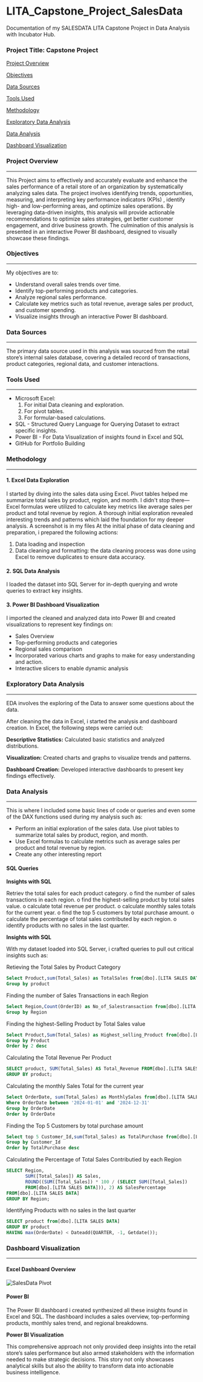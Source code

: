  # LITA_Capstone_Project_SalesData
Documentation of my SALESDATA LITA Capstone Project in Data Analysis with Incubator Hub.

### Project Title: Capstone Project

[Project Overview](#project-overview)

[Objectives](#objectives)

[Data Sources](#data-sources)

[Tools Used](#tools-used)

[Methodology](#methodology)

[Exploratory Data Analysis](#exploratory-data-analysis)

[Data Analysis](#data-analysis)

[Dashboard Visualization](#dasboard-visualization)

### Project Overview
---
This Project aims to effectively and accurately evaluate and enhance the sales performance of a retail store of an organization by systematically analyzing sales data. The project involves identifying trends, opportunities, measuring, and interpreting key performance indicators (KPIs) , identify high- and low-performing areas, and optimize sales operations. By leveraging data-driven insights, this analysis will provide actionable recommendations to optimize sales strategies, get better customer engagement, and drive business growth. The culmination of this analysis is presented in an interactive Power BI dashboard, designed to visually showcase these findings.


### Objectives
---
My objectives are to: 
- Understand overall sales trends over time.
- Identify top-performing products and categories.
- Analyze regional sales performance.
- Calculate key metrics such as total revenue, average sales per product, and customer spending.
- Visualize insights through an interactive Power BI dashboard.

### Data Sources
---
The primary data source used in this analysis was sourced from the retail store’s internal sales database, covering a detailed record of transactions, product categories, regional data, and customer interactions.

### Tools Used
---
- Microsoft Excel: 
  1. For initial Data cleaning and exploration.
   2. For pivot tables.
   3. For formular-based calculations.
- SQL - Structured Query Language for Querying Dataset to extract specific insights. 
- Power BI - For Data Visualization of insights found in Excel and SQL
- GitHub for Portfolio Building

### Methodology
---

#### 1. Excel Data Exploration

I started by diving into the sales data using Excel. Pivot tables helped me summarize total sales by product, region, and month. I didn't stop there—Excel formulas were utilized to calculate key metrics like average sales per product and total revenue by region. A thorough initial exploration revealed interesting trends and patterns which laid the foundation for my deeper analysis. A screenshot is in my files
At the initial phase of data cleaning and preparation, i prepared the following actions:
1. Data loading and inspection
2. Data cleaning and formatting: the data cleaning process was done using Excel to remove duplicates to ensure data accuracy.

#### 2. SQL Data Analysis

I loaded the dataset into SQL Server for in-depth querying and wrote queries to extract key insights.

#### 3. Power BI Dashboard Visualization

I imported the cleaned and analyzed data into Power BI and created visualizations to represent key findings on:
- Sales Overview
- Top-performing products and categories
- Regional sales comparison
- Incorporated various charts and graphs to make for easy understanding and action. 
- Interactive slicers to enable dynamic analysis

### Exploratory Data Analysis
---
EDA involves the exploring of the Data to answer some questions about the data.

After cleaning the data in Excel, i started the analysis and dashboard creation. In Excel, the following steps were carried out:

**Descriptive Statistics:** Calculated basic statistics and analyzed distributions.

**Visualization:** Created charts and graphs to visualize trends and patterns.

**Dashboard Creation:** Developed interactive dashboards to present key findings effectively.

 ### Data Analysis
 ---
 This is where I included some basic lines of code or queries and even some of the DAX functions used during my analysis such as:
 - Perform an initial exploration of the sales data. Use pivot tables to summarize total sales by product, region, and month.
 - Use Excel formulas to calculate metrics such as average sales per product and total revenue by region.
 - Create any other interesting report

#### SQL Queries

**Insights with SQL**


Retriev the total sales for each product category.
o find the number of sales transactions in each region.
o find the highest-selling product by total sales value.
o calculate total revenue per product.
o calculate monthly sales totals for the current year.
o find the top 5 customers by total purchase amount.
o calculate the percentage of total sales contributed by each region.
o identify products with no sales in the last quarter.
 


**Insights with SQL**

With my dataset loaded into SQL Server, i crafted queries to pull out critical insights such as:

Retieving the Total Sales by Product Category
```SQL
Select Product,sum(Total_Sales) as TotalSales from[dbo].[LITA SALES DATA]
Group by product
```
Finding the number of Sales Transactions in each Region
```SQL
Select Region,Count(OrderID) as No_of_Salestransaction from[dbo].[LITA SALES DATA]
Group by Region
```
Finding the highest-Selling Product by Total Sales value
```SQL
Select Product,Sum(Total_Sales) as Highest_selling_Product from[dbo].[LITA SALES DATA]
Group by Product
Order by 2 desc
```
Calculating the Total Revenue Per Product
```SQL
SELECT product, SUM(Total_Sales) AS Total_Revenue FROM[dbo].[LITA SALES DATA]
GROUP BY product;
```
Calculating the monthly Sales Total for the current year
```SQL
Select OrderDate, sum(Total_Sales) as MonthlySales from[dbo].[LITA SALES DATA]
Where OrderDate between '2024-01-01' and '2024-12-31'
Group by OrderDate
Order by OrderDate
```
Finding the Top 5 Customers by total purchase amount
```SQL
Select top 5 Customer_Id,sum(Total_Sales) as TotalPurchase from[dbo].[LITA SALES DATA]
Group by Customer_Id
Order by TotalPurchase desc
```
Calculating the Percentage of Total Sales Contributied by each Region
```SQL
SELECT Region, 
       SUM([Total_Sales]) AS Sales, 
       ROUND((SUM([Total_Sales]) * 100 / (SELECT SUM([Total_Sales])
	   FROM[dbo].[LITA SALES DATA])), 2) AS SalesPercentage
FROM[dbo].[LITA SALES DATA]
GROUP BY Region;
```
Identifying Products with no sales in the last quarter
```SQL
SELECT product from[dbo].[LITA SALES DATA]
GROUP BY product
HAVING max(OrderDate) < Dateadd(QUARTER, -1, Getdate());
```

### Dashboard Visualization
---

#### Excel Dashboard Overview

![SalesData Pivot](https://github.com/user-attachments/assets/c2e0c081-c839-47a2-96f7-cd645bbb108a)

#### Power BI

The Power BI dashboard i created synthesized all these insights found in Excel and SQL. The dashboard includes a sales overview, top-performing products, monthly sales trend, and regional breakdowns.
 
**Power BI Visualization**



This comprehensive approach not only provided deep insights into the retail store’s sales performance but also armed stakeholders with the information needed to make strategic decisions. This story not only showcases analytical skills but also the ability to transform data into actionable business intelligence.


